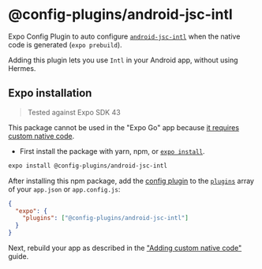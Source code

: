 # @config-plugins/android-jsc-intl

Expo Config Plugin to auto configure [`android-jsc-intl`](https://www.npmjs.com/package/android-jsc-intl) when the native code is generated (`expo prebuild`).

Adding this plugin lets you use `Intl` in your Android app, without using Hermes.

## Expo installation

> Tested against Expo SDK 43

This package cannot be used in the "Expo Go" app because [it requires custom native code](https://docs.expo.io/workflow/customizing/).

- First install the package with yarn, npm, or [`expo install`](https://docs.expo.io/workflow/expo-cli/#expo-install).

```sh
expo install @config-plugins/android-jsc-intl
```

After installing this npm package, add the [config plugin](https://docs.expo.io/guides/config-plugins/) to the [`plugins`](https://docs.expo.io/versions/latest/config/app/#plugins) array of your `app.json` or `app.config.js`:

```json
{
  "expo": {
    "plugins": ["@config-plugins/android-jsc-intl"]
  }
}
```

Next, rebuild your app as described in the ["Adding custom native code"](https://docs.expo.io/workflow/customizing/) guide.
